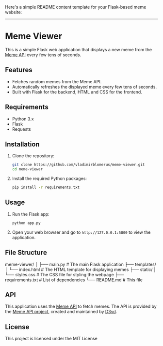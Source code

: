 Here's a simple README content template for your Flask-based meme website:

---

# Meme Viewer

This is a simple Flask web application that displays a new meme from the [Meme API](https://meme-api.com/gimme) every few tens of seconds.

## Features

- Fetches random memes from the Meme API.
- Automatically refreshes the displayed meme every few tens of seconds.
- Built with Flask for the backend, HTML and CSS for the frontend.

## Requirements

- Python 3.x
- Flask
- Requests

## Installation

1. Clone the repository:

   ```bash
   git clone https://github.com/vladimirblomerus/meme-viewer.git
   cd meme-viewer
   ```

2. Install the required Python packages:

   ```bash
   pip install -r requirements.txt
   ```

## Usage

1. Run the Flask app:

   ```bash
   python app.py
   ```

2. Open your web browser and go to `http://127.0.0.1:5000` to view the application.

## File Structure

meme-viewer/
│
├── main.py # The main Flask application
├── templates/
│ └── index.html # The HTML template for displaying memes
├── static/
│ └── styles.css # The CSS file for styling the webpage
├── requirements.txt # List of dependencies
└── README.md # This file

## API

This application uses the [Meme API](https://meme-api.com/gimme) to fetch memes. The API is provided by the [Meme API project](https://github.com/D3vd/Meme_Api), created and maintained by [D3vd](https://github.com/D3vd).

## License

This project is licensed under the MIT License
